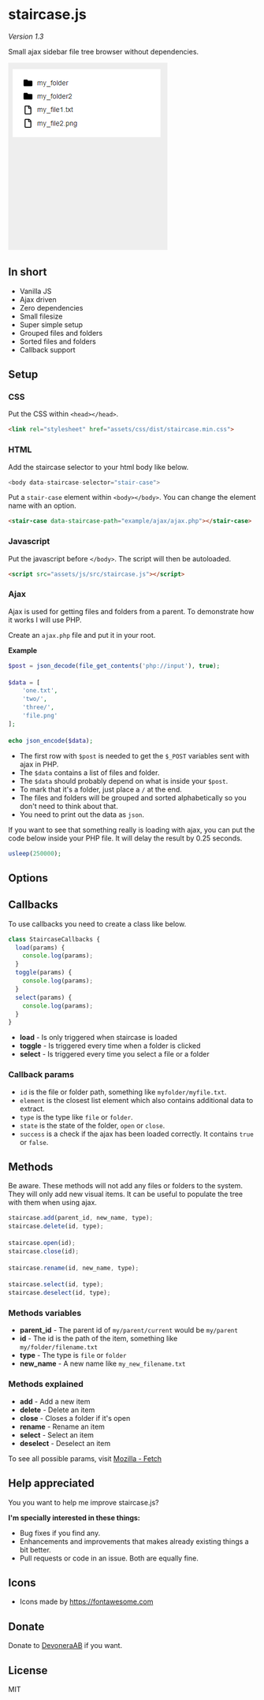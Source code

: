 # staircase.js

*Version 1.3*

Small ajax sidebar file tree browser without dependencies.

![Screenshot](screenshot.gif)

## In short

- Vanilla JS
- Ajax driven
- Zero dependencies
- Small filesize
- Super simple setup
- Grouped files and folders
- Sorted files and folders
- Callback support

## Setup

### CSS

Put the CSS within `<head></head>`.

```html
<link rel="stylesheet" href="assets/css/dist/staircase.min.css">
```

### HTML

Add the staircase selector to your html body like below.

```js
<body data-staircase-selector="stair-case">
```

Put a `stair-case` element within `<body></body>`. You can change the element name with an option.

```html
<stair-case data-staircase-path="example/ajax/ajax.php"></stair-case>
```

### Javascript

Put the javascript before `</body>`. The script will then be autoloaded.

```html
<script src="assets/js/src/staircase.js"></script>
```

### Ajax

Ajax is used for getting files and folders from a parent. To demonstrate how it works I will use PHP.

Create an `ajax.php` file and put it in your root.

**Example**

```php
$post = json_decode(file_get_contents('php://input'), true);

$data = [
    'one.txt',
    'two/',
    'three/',
    'file.png'
];

echo json_encode($data);
```

- The first row with `$post` is needed to get the `$_POST` variables sent with ajax in PHP.
- The `$data` contains a list of files and folder.
- The `$data` should probably depend on what is inside your `$post`.
- To mark that it's a folder, just place a `/` at the end.
- The files and folders will be grouped and sorted alphabetically so you don't need to think about that.
- You need to print out the data as `json`.

If you want to see that something really is loading with ajax, you can put the code below inside your PHP file. It will delay the result by 0.25 seconds.

```php
usleep(250000);
```

## Options


## Callbacks

To use callbacks you need to create a class like below.

```js
class StaircaseCallbacks {
  load(params) {
    console.log(params);
  }
  toggle(params) {
    console.log(params);
  }
  select(params) {
    console.log(params);
  }
}
```

- **load** - Is only triggered when staircase is loaded
- **toggle** - Is triggered every time when a folder is clicked
- **select** - Is triggered every time you select a file or a folder

### Callback params

- `id` is the file or folder path, something like `myfolder/myfile.txt`.
- `element` is the closest list element which also contains additional data to extract.
- `type` is the type like `file` or `folder`.
- `state` is the state of the folder, `open` or `close`.
- `success` is a check if the ajax has been loaded correctly. It contains `true` or `false`.

## Methods

Be aware. These methods will not add any files or folders to the system. They will only add new visual items. It can be useful to populate the tree with them when using ajax.

```js
staircase.add(parent_id, new_name, type);
staircase.delete(id, type);

staircase.open(id);
staircase.close(id);

staircase.rename(id, new_name, type);

staircase.select(id, type);
staircase.deselect(id, type);
```

### Methods variables

- **parent_id** - The parent id of `my/parent/current` would be `my/parent`
- **id** - The id is the path of the item, something like `my/folder/filename.txt`
- **type** - The type is `file` or `folder`
- **new_name** - A new name like `my_new_filename.txt`

### Methods explained

- **add** - Add a new item
- **delete** - Delete an item
- **close** - Closes a folder if it's open
- **rename** - Rename an item
- **select** - Select an item
- **deselect** - Deselect an item

To see all possible params, visit [Mozilla - Fetch](https://developer.mozilla.org/en-US/docs/Web/API/Fetch_API/Using_Fetch#Supplying_request_options)

## Help appreciated

You you want to help me improve staircase.js?

**I'm specially interested in these things:**

- Bug fixes if you find any.
- Enhancements and improvements that makes already existing things a bit better.
- Pull requests or code in an issue. Both are equally fine.

## Icons

- Icons made by https://fontawesome.com

## Donate

Donate to [DevoneraAB](https://www.paypal.me/DevoneraAB) if you want.

## License

MIT